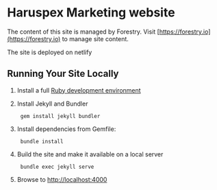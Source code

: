 # Haruspex Marketing website

The content of this site is managed by Forestry. Visit [https://forestry.io](https://forestry.io) to manage site content.

The site is deployed on netlify

## Running Your Site Locally

1. Install a full [Ruby development environment](https://jekyllrb.com/docs/installation/)

2. Install Jekyll and Bundler

        gem install jekyll bundler

3. Install dependencies from Gemfile:

        bundle install

4. Build the site and make it available on a local server

        bundle exec jekyll serve

5. Browse to [http://localhost:4000](http://localhost:4000)
